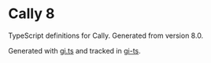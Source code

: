 # Cally 8

TypeScript definitions for Cally. Generated from version 8.0.

Generated with [gi.ts](https://gitlab.gnome.org/ewlsh/gi.ts) and tracked in [gi-ts](https://github.com/gi-ts).
